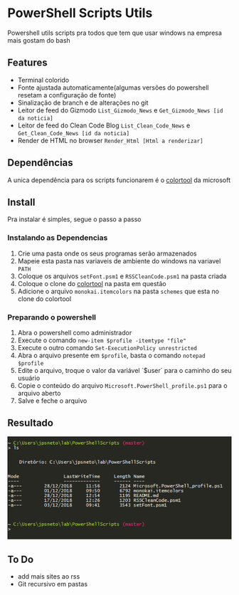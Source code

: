 # PowerShell Scripts Utils

Powershell utils scripts pra todos que tem que usar windows na empresa mais gostam do bash

## Features

* Terminal colorido
* Fonte ajustada automaticamente(algumas versões do powershell resetam a configuração de fonte)
* Sinalização de branch e de alterações no git
* Leitor de feed do Gizmodo `List_Gizmodo_News` e `Get_Gizmodo_News [id da noticia]`
* Leitor de feed do Clean Code Blog `List_Clean_Code_News` e `Get_Clean_Code_News [id da noticia]`
* Render de HTML no browser `Render_Html [Html a renderizar]`

## Dependências

A unica dependência para os scripts funcionarem é o [colortool](https://github.com/Microsoft/console/tree/master/tools/ColorTool) da microsoft

## Install

Pra instalar é simples, segue o passo a passo

### Instalando as Dependencias

1. Crie uma pasta onde os seus programas serão armazenados
2. Mapeie esta pasta nas variaveis de ambiente do windows na variavel `PATH`
3. Coloque os arquivos `setFont.psm1` e `RSSCleanCode.psm1` na pasta criada
4. Coloque o clone do [colortool](https://github.com/Microsoft/console/tree/master/tools/ColorTool) na pasta em questão
5. Adicione o arquivo `monokai.itemcolors` na pasta `schemes` que esta no clone do colortool

### Preparando o powershell

1. Abra o powershell como administrador 
2. Execute o comando `new-item $profile -itemtype "file"`
3. Execute o outro comando `Set-ExecutionPolicy unrestricted`
4. Abra o arquivo presente em `$profile`, basta o comando `notepad $profile`
5. Edite o arquivo, troque o valor da variável ´$user´ para o caminho do seu usuário
6. Copie o conteúdo do arquivo `Microsoft.PowerShell_profile.ps1` para o arquivo aberto
7. Salve e feche o arquivo


## Resultado

![alt text](PSResult.PNG "Resultado ")


## To Do

* add mais sites ao rss
* Git recursivo em pastas